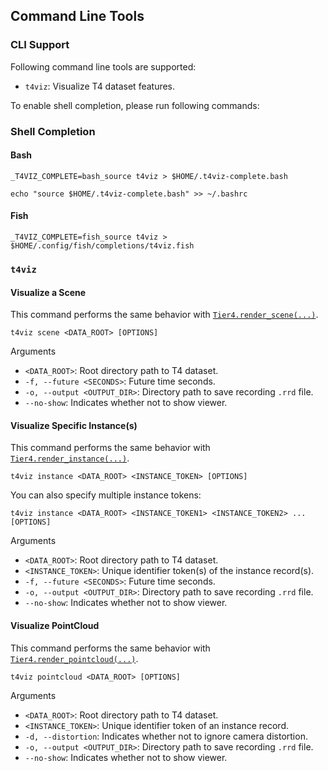 ## Command Line Tools

### CLI Support

Following command line tools are supported:

- `t4viz`: Visualize T4 dataset features.

To enable shell completion, please run following commands:

### Shell Completion

#### Bash

```shell
_T4VIZ_COMPLETE=bash_source t4viz > $HOME/.t4viz-complete.bash

echo "source $HOME/.t4viz-complete.bash" >> ~/.bashrc
```

#### Fish

```shell
_T4VIZ_COMPLETE=fish_source t4viz > $HOME/.config/fish/completions/t4viz.fish
```

### `t4viz`

#### Visualize a Scene

This command performs the same behavior with [`Tier4.render_scene(...)`](./render.md#rendering-scene).

```shell
t4viz scene <DATA_ROOT> [OPTIONS]
```

Arguments

- `<DATA_ROOT>`: Root directory path to T4 dataset.
- `-f, --future <SECONDS>`: Future time seconds.
- `-o, --output <OUTPUT_DIR>`: Directory path to save recording `.rrd` file.
- `--no-show`: Indicates whether not to show viewer.

#### Visualize Specific Instance(s)

This command performs the same behavior with [`Tier4.render_instance(...)`](./render.md#rendering-instances).

```shell
t4viz instance <DATA_ROOT> <INSTANCE_TOKEN> [OPTIONS]
```

You can also specify multiple instance tokens:

```shell
t4viz instance <DATA_ROOT> <INSTANCE_TOKEN1> <INSTANCE_TOKEN2> ... [OPTIONS]
```

Arguments

- `<DATA_ROOT>`: Root directory path to T4 dataset.
- `<INSTANCE_TOKEN>`: Unique identifier token(s) of the instance record(s).
- `-f, --future <SECONDS>`: Future time seconds.
- `-o, --output <OUTPUT_DIR>`: Directory path to save recording `.rrd` file.
- `--no-show`: Indicates whether not to show viewer.

#### Visualize PointCloud

This command performs the same behavior with [`Tier4.render_pointcloud(...)`](./render.md#rendering-pointcloud).

```shell
t4viz pointcloud <DATA_ROOT> [OPTIONS]
```

Arguments

- `<DATA_ROOT>`: Root directory path to T4 dataset.
- `<INSTANCE_TOKEN>`: Unique identifier token of an instance record.
- `-d, --distortion`: Indicates whether not to ignore camera distortion.
- `-o, --output <OUTPUT_DIR>`: Directory path to save recording `.rrd` file.
- `--no-show`: Indicates whether not to show viewer.
